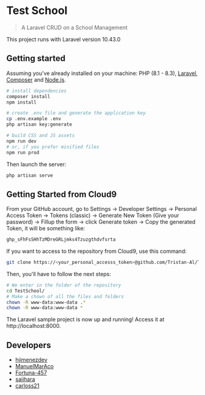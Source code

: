 # Test School

> A Laravel CRUD on a School Management

This project runs with Laravel version 10.43.0

## Getting started

Assuming you've already installed on your machine: PHP (8.1 - 8.3), [Laravel](https://laravel.com), [Composer](https://getcomposer.org) and [Node.js](https://nodejs.org).

``` bash
# install dependencies
composer install
npm install

# create .env file and generate the application key
cp .env.example .env
php artisan key:generate

# build CSS and JS assets
npm run dev
# or, if you prefer minified files
npm run prod
```

Then launch the server:

``` bash
php artisan serve
```

## Getting Started from Cloud9

From your GitHub account, go to Settings → Developer Settings → Personal Access Token → Tokens (classic) → Generate New Token (Give your password) → Fillup the form → click Generate token → Copy the generated Token, it will be something like: 
``` bash
ghp_sFhFsSHhTzMDreGRLjmks4Tzuzgthdvfsrta
```

If you want to access to the repository from Cloud9, use this command:
``` bash
git clone https://<your_personal_accesss_token>@github.com/Tristan-Al/TestSchool.git

```

Then, you'll have to follow the next steps:

``` bash
# We enter in the folder of the repository
cd TestSchool/
# Make a chown of all the files and folders
chown -R www-data:www-data .*
chown -R www-data:www-data *

```

The Laravel sample project is now up and running! Access it at http://localhost:8000.

## Developers
- [hjimenezdev](https://github.com/hjimenezdev)
- [ManuelMarAco](https://github.com/ManuelMarAco) 
- [Fortuna-457](https://github.com/Fortuna-457) 
- [saiihara](https://github.com/saiihara) 
- [carloss21](https://github.com/carlossc21) 
